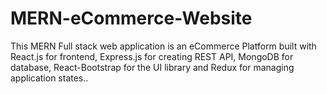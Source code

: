 # MERN-eCommerce-Website
This MERN Full stack web application is an eCommerce Platform built with React.js for frontend, Express.js for creating REST API, MongoDB for database, React-Bootstrap for the UI library and Redux for managing application states..
